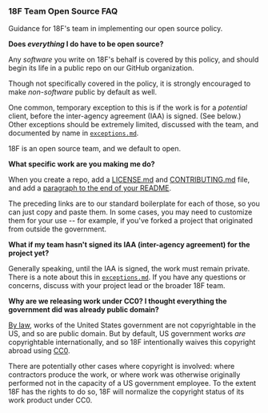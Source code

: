 ### 18F Team Open Source FAQ

Guidance for 18F's team in implementing our open source policy.

**Does *everything* I do have to be open source?**

Any *software* you write on 18F's behalf is covered by this policy, and should begin its life in a public repo on our GitHub organization.

Though not specifically covered in the policy, it is strongly encouraged to make *non-software* public by default as well.

One common, temporary exception to this is if the work is for a *potential* client, before the inter-agency agreement (IAA) is signed. (See below.) Other exceptions should be extremely limited, discussed with the team, and documented by name in [`exceptions.md`](exceptions.md).

18F is an open source team, and we default to open.

**What specific work are you making me do?**

When you create a repo, add a [LICENSE.md](LICENSE.md) and [CONTRIBUTING.md](CONTRIBUTING.md) file, and add a [paragraph to the end of your README](README.md#public-domain).

The preceding links are to our standard boilerplate for each of those, so you can just copy and paste them. In some cases, you may need to customize them for your use -- for example, if you've forked a project that originated from outside the government.

**What if my team hasn't signed its IAA (inter-agency agreement) for the project yet?**

Generally speaking, until the IAA is signed, the work must remain private. There is a note about this in [`exceptions.md`](exceptions.md). If you have any questions or concerns, discuss with your project lead or the broader 18F team.

**Why are we releasing work under CC0? I thought everything the government did was already public domain?**

[By law](http://www.law.cornell.edu/uscode/text/17/105), works of the United States government are not copyrightable in the US, and so are public domain. But by default, US government works *are* copyrightable internationally, and so 18F intentionally waives this copyright abroad using [CC0](http://creativecommons.org/publicdomain/zero/1.0/).

There are potentially other cases where copyright is involved: where contractors produce the work, or where work was otherwise originally performed not in the capacity of a US government employee. To the extent 18F has the rights to do so, 18F will normalize the copyright status of its work product under CC0.

